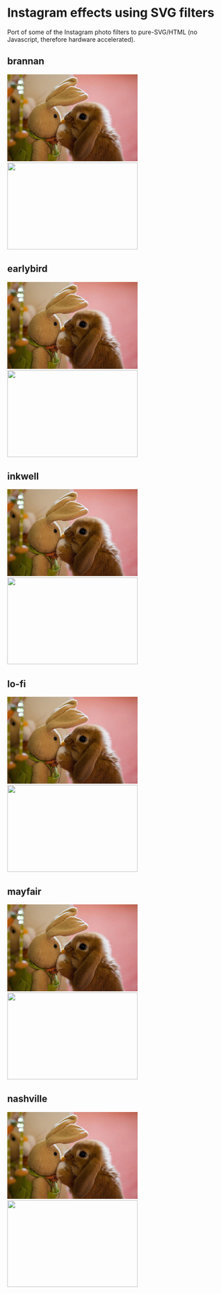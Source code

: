 # Instagram effects using SVG filters

Port of some of the Instagram photo filters to pure-SVG/HTML (no Javascript, therefore hardware accelerated).

## brannan

<img src="animals.jpg" />
<img src="https://cdn.rawgit.com/juliencloud/svg-instagram/master/brannan.svg" width="300" height="200" />

## earlybird

<img src="animals.jpg" />
<img src="https://cdn.rawgit.com/juliencloud/svg-instagram/master/earlybird.svg" width="300" height="200" />

## inkwell

<img src="animals.jpg" />
<img src="https://cdn.rawgit.com/juliencloud/svg-instagram/master/inkwell.svg" width="300" height="200" />

## lo-fi

<img src="animals.jpg" />
<img src="https://cdn.rawgit.com/juliencloud/svg-instagram/master/lo-fi.svg" width="300" height="200" />

## mayfair

<img src="animals.jpg" />
<img src="https://cdn.rawgit.com/juliencloud/svg-instagram/master/mayfair.svg" width="300" height="200" />

## nashville

<img src="animals.jpg" />
<img src="https://cdn.rawgit.com/juliencloud/svg-instagram/master/nashville.svg" width="300" height="200" />
